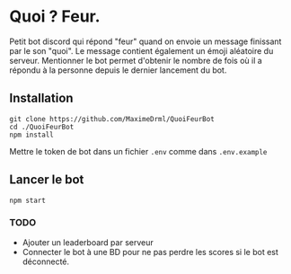 # Quoi ? Feur.
Petit bot discord qui répond "feur" quand on envoie un message finissant par le son "quoi". Le message contient également un émoji aléatoire du serveur.
Mentionner le bot permet d'obtenir le nombre de fois où il a répondu à la personne depuis le dernier lancement du bot.

## Installation
```
git clone https://github.com/MaximeDrml/QuoiFeurBot
cd ./QuoiFeurBot
npm install
```

Mettre le token de bot dans un fichier `.env` comme dans `.env.example`

## Lancer le bot
```
npm start
```

### TODO

- Ajouter un leaderboard par serveur
- Connecter le bot à une BD pour ne pas perdre les scores si le bot est déconnecté.